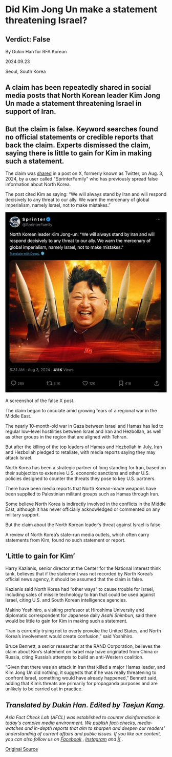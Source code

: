 # Did Kim Jong Un make a statement threatening Israel?

## Verdict: False

By Dukin Han for RFA Korean

2024.09.23

Seoul, South Korea

## A claim has been repeatedly shared in social media posts that North Korean leader Kim Jong Un made a statement threatening Israel in support of Iran.

## But the claim is false. Keyword searches found no official statements or credible reports that back the claim. Experts dismissed the claim, saying there is little to gain for Kim in making such a statement.

The claim was [shared](https://x.com/SprinterFamily/status/1819501293574238558) in a post on X, formerly known as Twitter, on Aug. 3, 2024, by a user called "SprinterFamily" who has previously spread false information about North Korea.

The post cited Kim as saying: “We will always stand by Iran and will respond decisively to any threat to our ally. We warn the mercenary of global imperialism, namely Israel, not to make mistakes.”

![1 (13).png](images/LAFPV74IUZZXUBZHHQBDPPY6JQ.png)

A screenshot of the false X post.

The claim began to circulate amid growing fears of a regional war in the Middle East.

The nearly 10-month-old war in Gaza between Israel and Hamas has led to regular low-level hostilities between Israel and Iran and Hezbollah, as well as other groups in the region that are aligned with Tehran.

But after the killing of the top leaders of Hamas and Hezbollah in July, Iran and Hezbollah pledged to retaliate, with media reports saying they may attack Israel.

North Korea has been a strategic partner of long standing for Iran, based on their subjection to extensive U.S. economic sanctions and other U.S. policies designed to counter the threats they pose to key U.S. partners.

There have been media reports that North Korean-made weapons have been supplied to Palestinian militant groups such as Hamas through Iran.

Some believe North Korea is indirectly involved in the conflicts in the Middle East, although it has never officially acknowledged or commented on any military support.

But the claim about the North Korean leader’s threat against Israel is false.

A review of North Korea’s state-run media outlets, which often carry statements from Kim, found no such statement or report.

## ‘Little to gain for Kim’

Harry Kazianis, senior director at the Center for the National Interest think tank, believes that if the statement was not recorded by North Korea’s official news agency, it should be assumed that the claim is false.

Kazianis said North Korea had “other ways” to cause trouble for Israel, including sales of missile technology to Iran that could be used against Israel, citing U.S. and South Korean intelligence agencies.

Makino Yoshihiro, a visiting professor at Hiroshima University and diplomatic correspondent for Japanese daily *Asahi Shimbun*, said there would be little to gain for Kim in making such a statement.

“Iran is currently trying not to overly provoke the United States, and North Korea’s involvement would create confusion,” said Yoshihiro.

Bruce Bennett, a senior researcher at the RAND Corporation, believes the claim about Kim’s statement on Israel may have originated from China or Russia, citing Russia’s attempts to build an anti-Western coalition.

“Given that there was an attack in Iran that killed a major Hamas leader, and Kim Jong Un did nothing, it suggests that if he was really threatening to confront Israel, something would have already happened,” Bennett said, adding that Kim’s threats are primarily for propaganda purposes and are unlikely to be carried out in practice.

## *Translated by Dukin Han. Edited by Taejun Kang.*

*Asia Fact Check Lab (AFCL) was established to counter disinformation in today's complex media environment. We publish fact-checks, media-watches and in-depth reports that aim to sharpen and deepen our readers' understanding of current affairs and public issues. If you like our content, you can also follow us on*   [*Facebook*](https://www.facebook.com/asiafactchecklabcn)  *,*   [*Instagram*](https://www.instagram.com/asiafactchecklab/)   *and*   [*X*](https://twitter.com/AFCL_eng)  *.*



[Original Source](https://www.rfa.org/english/news/afcl/afcl-north-korea-isreal-iran-09232024040626.html)